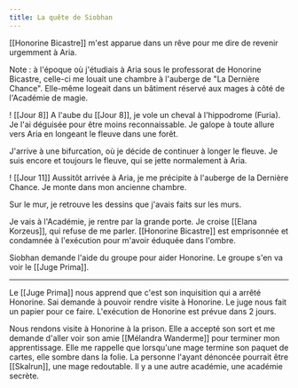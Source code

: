 ```yaml
---
title: La quête de Siobhan
---
```

[[Honorine Bicastre]] m'est apparue dans un rêve pour me dire de revenir urgemment à Aria.

Note : à l'époque où j'étudiais à Aria sous le professorat de Honorine Bicastre, celle-ci me louait une chambre à l'auberge de "La Dernière Chance". Elle-même logeait dans un bâtiment réservé aux mages à côté de l'Académie de magie.

! [[Jour 8]]
A l'aube du [[Jour 8]], je vole un cheval à l'hippodrome (Furia). Je l'ai déguisée pour être moins reconnaissable. Je galope à toute allure vers Aria en longeant le fleuve dans une forêt.

J'arrive à une bifurcation, où je décide de continuer à longer le fleuve. Je suis encore et toujours le fleuve, qui se jette normalement à Aria.

! [[Jour 11]]
Aussitôt arrivée à Aria, je me précipite à l'auberge de la Dernière Chance. Je monte dans mon ancienne chambre.

Sur le mur, je retrouve les dessins que j'avais faits sur les murs.

Je vais à l'Académie, je rentre par la grande porte. Je croise [[Elana Korzeus]], qui refuse de me parler. [[Honorine Bicastre]] est emprisonnée et condamnée à l'exécution pour m'avoir éduquée dans l'ombre.

Siobhan demande l'aide du groupe pour aider Honorine. Le groupe s'en va voir le [[Juge Prima]].

---

Le [[Juge Prima]] nous apprend que c'est son inquisition qui a arrêté Honorine. Sai demande à pouvoir rendre visite à Honorine. Le juge nous fait un papier pour ce faire. 
L'exécution de Honorine est prévue dans 2 jours.

Nous rendons visite à Honorine à la prison. Elle a accepté son sort et me demande d'aller voir son amie [[Mélandra Wanderme]] pour terminer mon apprentissage. Elle me rappelle que lorsqu'une mage termine son paquet de cartes, elle sombre dans la folie. 
La personne l'ayant dénoncée pourrait être [[Skalrun]], une mage redoutable. 
Il y a une autre académie, une académie secrète.